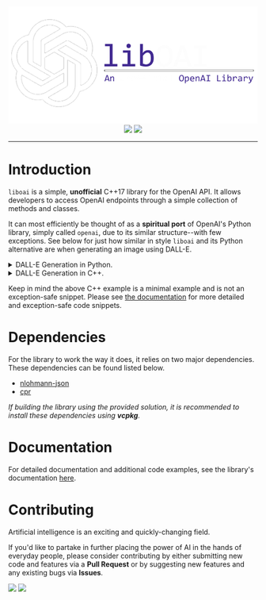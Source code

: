 <p align="center">
  <img src="/images/_logo.png">
  <br>
  <img src="https://img.shields.io/github/license/D7EAD/liboai.js.svg">     <img src="https://img.shields.io/github/release/D7EAD/liboai.js.svg">
</p>

<hr>
<h1>Introduction</h1>
<p><code>liboai</code> is a simple, <b>unofficial</b> C++17 library for the OpenAI API. It allows developers to access OpenAI endpoints through a simple collection of methods and classes.

It can most efficiently be thought of as a <b>spiritual port</b> of OpenAI's Python library, simply called <code>openai</code>, due to its similar structure--with few exceptions. See below for just how similar in style <code>liboai</code> and its Python alternative are when generating an image using DALL-E.</p>
<details closed>
<summary>DALL-E Generation in Python.</summary>
<br>

```py
import openai
import os

openai.api_key = os.getenv("OPENAI_API_KEY")
response = openai.Image.create(
    prompt="A snake in the grass!",
    n=1,
    size="256x256"
)
print(response["data"][0]["url"])
```
</details>

<details closed>
<summary>DALL-E Generation in C++.</summary>
<br>

```cpp
#include "liboai.h"

using namespace liboai;

int main() {
  OpenAI oai;
  oai.auth.SetKeyEnv("OPENAI_API_KEY");
	
  Response res = oai.Image->create(
    "A snake in the grass!",
    1,
    "256x256"
  );

  std::cout << res["data"][0]["url"] << std::endl;
}
```

</details>

<p>Keep in mind the above C++ example is a minimal example and is not an exception-safe snippet. Please see <a href="/documentation">the documentation</a> for more detailed and exception-safe code snippets.</p>

<h1>Dependencies</h1>
<p>For the library to work the way it does, it relies on two major dependencies. These dependencies can be found listed below.<p>

- <a href="https://github.com/nlohmann/json">nlohmann-json</a>
- <a href="https://github.com/libcpr/cpr">cpr</a>

*If building the library using the provided solution, it is recommended to install these dependencies using <b>vcpkg</b>.*

<h1>Documentation</h1>
<p>For detailed documentation and additional code examples, see the library's documentation <a href="/documentation">here</a>.

<h1>Contributing</h1>
<p>Artificial intelligence is an exciting and quickly-changing field. 

If you'd like to partake in further placing the power of AI in the hands of everyday people, please consider contributing by either submitting new code and features via a **Pull Request** or by suggesting new features and any existing bugs via **Issues**.<p>
<p><img src="https://img.shields.io/github/issues/D7EAD/liboai.js.svg">     <img src="https://img.shields.io/github/issues-pr/D7EAD/liboai.js.svg"></p>
